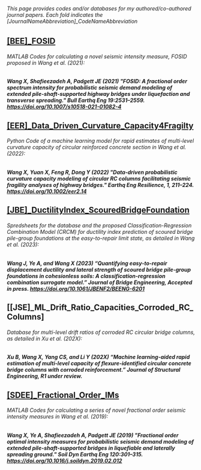 ###### This page provides codes and/or databases for my authored/co-authored journal papers. Each fold indicates the [JournalNameAbbreviation]_CodeNameAbbreviation

## [[BEE]_FOSID](https://github.com/wxw115/Codes-in-Papers/tree/Default/%5BBEE%5D_FOSID) 
###### MATLAB Codes for calculating a novel seismic intensity measure, FOSID proposed in Wang et al. (2021):
##### Wang X, Shafieezadeh A, Padgett JE (2021) "FOSID: A fractional order spectrum intensity for probabilistic seismic demand modeling of extended pile-shaft-supported highway bridges under liquefaction and transverse spreading." Bull Earthq Eng 19:2531–2559. https://doi.org/10.1007/s10518-021-01082-4

## [[EER]_Data_Driven_Curvature_Capacity4Fragilty](https://github.com/wxw115/Codes-in-Papers/tree/Default/%5BBEE%5D_FOSID)
###### Python Code of a machine learning model for rapid estimates of multi-level curvature capacity of circular reinforced concrete section in Wang et al. (2022):
##### Wang X, Yuan X, Feng R, Dong Y (2022) "Data‐driven probabilistic curvature capacity modeling of circular RC columns facilitating seismic fragility analyses of highway bridges." Earthq Eng Resilience, 1, 211–224. https://doi.org/10.1002/eer2.14

## [[JBE]_DuctilityIndex_ScouredBridgeFoundation](https://github.com/wxw115/Codes-in-Papers/tree/Default/%5BJBE%5D_DuctilityIndex_ScouredBridgeFoundation)
###### Spredsheets for the database and the proposed Classification-Regression Combination Model (CRCM) for ductility index prediction of scoured bridge pile-group foundations at the easy-to-repair limit state, as detailed in Wang et al. (2023):
##### Wang J, Ye A, and Wang X (2023) “Quantifying easy-to-repair displacement ductility and lateral strength of scoured bridge pile-group foundations in cohesionless soils: A classification-regression combination surrogate model.” Journal of Bridge Engineering, Accepted in press. https://doi.org/10.1061/JBENF2/BEENG-6201

## [[JSE]_ML_Drift_Ratio_Capacities_Corroded_RC_Columns]
###### Database for multi-level drift ratios of corroded RC circular bridge columns, as detailed in Xu et al. (202X):
##### Xu B, Wang X, Yang CS, and Li Y (202X) “Machine learning-aided rapid estimation of multi-level capacity of flexure-identified circular concrete bridge columns with corroded reinforcement.” Journal of Structural Engineering, R1 under review.

## [[SDEE]_Fractional_Order_IMs](https://github.com/wxw115/Codes-in-Papers/tree/Default/%5BSDEE%5D_Fractional_Order_IMs)
###### MATLAB Codes for calculating a series of novel fractional order seismic intensity measures in Wang et al. (2019):
##### Wang X, Ye A, Shafieezadeh A, Padgett JE (2019) "Fractional order optimal intensity measures for probabilistic seismic demand modeling of extended pile-shaft-supported bridges in liquefiable and laterally spreading ground." Soil Dyn Earthq Eng 120:301–315. https://doi.org/10.1016/j.soildyn.2019.02.012
